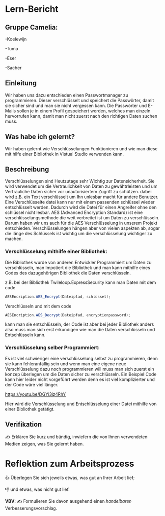 # Lern-Bericht

## Gruppe Camelia:

-Koelewijn

-Tuma

-Eser

-Sacher

## Einleitung

Wir haben uns dazu entschieden einen Passwortmanager zu programmieren. Dieser verschlüsselt und speichert die Passwörter, damit sie sicher sind und man sie nicht vergessen kann. Die Passwörter und E-Mails sollen je in einem Profil gespeichert werden, welches man einzeln hervorrufen kann, damit man nicht zuerst nach den richtigen Daten suchen muss.

## Was habe ich gelernt?

Wir haben gelernt wie Verschlüsselungen Funktionieren und wie man diese mit hilfe einer Bibliothek in Vistual Studio verwenden kann.

## Beschreibung

Verschlüsselungen sind Heutzutage sehr Wichtig zur Datensicherheit. Sie wird verwendet um die Vertraulichkeit von Daten zu gewähtrleisten und um Vertrauliche Daten sicher vor unautorisiertem Zugriff zu schützen. dabei wird z.B. ein Text verschlüsselt um Ihn unlesbar macht für andere Benutzer. Eine Verschlüsselte datei kann nur mit einem passenden schlüssel wieder entschlüsselt werden. Dadurch wird die Datei für einen Angreifer ohne den schlüssel nicht lesbar. AES (Advanced Encryption Standard) ist eine verschlüsselungsmethode die weit verbreitet ist  um Daten zu verschlüsseln. Darum haben wir uns auch für die AES Verschlüsselung in unserem Projekt entschieden. Verschlüsselungen hängen aber von vielen aspekten ab, sogar die länge des Schlüssels ist wichtig um die verschlüsselung wichtiger zu machen.

### Verschlüsselung mithilfe einer Bibliothek:

Die Bibliothek wurde von anderen Entwickler Programmiert um Daten zu verschlüsseln, man Impotiert die Bibliothek und man kann mithilfe eines Codes des dazugehörigen Bibliothek die Daten verschlüsseln.

z.B. bei der Bibliothek Twileloop.ExpressSecurity kann man Daten mit dem code

```csharp
AESEncription.AES_Encrypt(Dateipfad, schlüssel);
```

Verschlüsseln und mit dem code 

```csharp
AESEncription.AES_Decrypt(Dateipfad, encryptionpassword);
```

kann man sie entschlüsseln, der Code ist aber bei jeder Bibliothek anders also muss man sich erst erkundigen wie man die Daten verschlüsseln und Entschlüsseln kann.

### Verschlüsselung selber Programmiert:

Es ist viel schwieriger eine verschlüsselung selbst zu programmieren, denn sie kann fehleranfällig sein und wenn man eine eigene neue Verschlüsselung dazu noch programmieren will muss man sich zuerst ein konzep überlegen um die Daten sicher zu verschlüsseln. Ein Beispiel Code kann hier leider nicht vorgeführt werden denn es ist viel komplizierter und der Code wäre viel länger.





https://youtu.be/DGYi3iz4RhY


Hier wird die Verschlüsselung und Entschlüsselung einer Datei mithilfe von einer Bibliothek getätigt.

## Verifikation

✍️ Erklären Sie kurz und bündig, inwiefern die von Ihnen verwendeten Medien zeigen, was Sie gelernt haben.

# Reflektion zum Arbeitsprozess

👍 Überlegen Sie sich jeweils etwas, was gut an Ihrer Arbeit lief; 

👎 und etwas, was nicht gut lief.

**VBV**: ✍️ Formulieren Sie davon ausgehend einen *handelbaren* Verbesserungsvorschlag.


